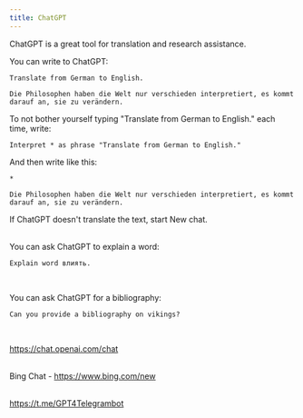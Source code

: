 ```yaml
---
title: ChatGPT
---
```


ChatGPT is a great tool for translation and research assistance.

You can write to ChatGPT:

```
Translate from German to English.

Die Philosophen haben die Welt nur verschieden interpretiert, es kommt darauf an, sie zu verändern.
```

To not bother yourself typing "Translate from German to English." each time, write:

```
Interpret * as phrase "Translate from German to English."
```

And then write like this:

```
*

Die Philosophen haben die Welt nur verschieden interpretiert, es kommt darauf an, sie zu verändern.
```

If ChatGPT doesn't translate the text, start New chat.
<br><br>

You can ask ChatGPT to explain a word:

```
Explain word влиять.
```
<br>

You can ask ChatGPT for a bibliography:

```
Can you provide a bibliography on vikings?
```
<br>

<https://chat.openai.com/chat>
<br><br>

Bing Chat - <https://www.bing.com/new>
<br><br>

<https://t.me/GPT4Telegrambot>